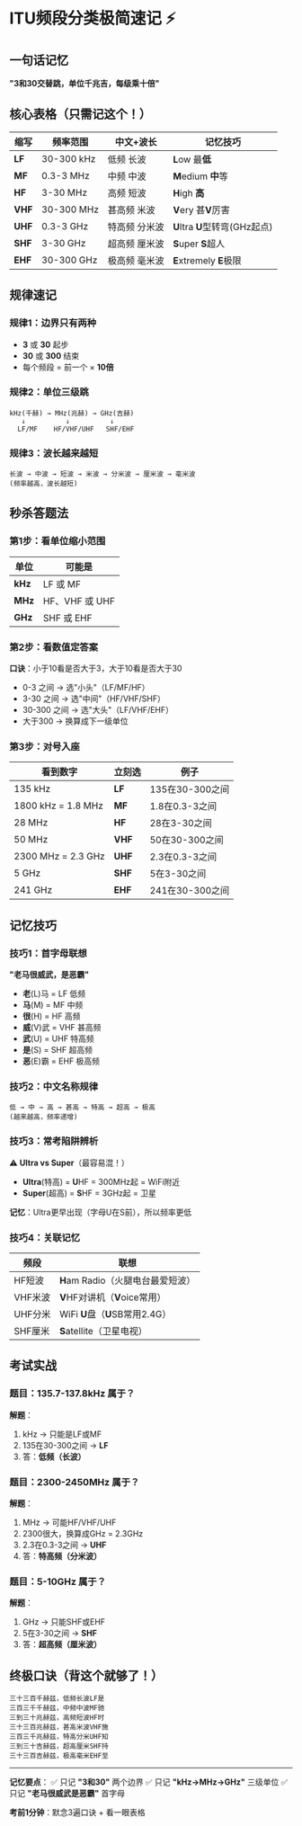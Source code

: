 # ITU频段分类极简速记 ⚡

## 一句话记忆

**"3和30交替跳，单位千兆吉，每级乘十倍"**

## 核心表格（只需记这个！）

| 缩写 | 频率范围 | 中文+波长 | 记忆技巧 |
|------|---------|----------|---------|
| **LF** | 30-300 kHz | 低频 长波 | **L**ow 最**低** |
| **MF** | 0.3-3 MHz | 中频 中波 | **M**edium **中**等 |
| **HF** | 3-30 MHz | 高频 短波 | **H**igh **高** |
| **VHF** | 30-300 MHz | 甚高频 米波 | **V**ery 甚**V**厉害 |
| **UHF** | 0.3-3 GHz | 特高频 分米波 | **U**ltra **U**型转弯(GHz起点) |
| **SHF** | 3-30 GHz | 超高频 厘米波 | **S**uper **S**超人 |
| **EHF** | 30-300 GHz | 极高频 毫米波 | **E**xtremely **E**极限 |

## 规律速记

### 规律1：边界只有两种
- **3** 或 **30** 起步
- **30** 或 **300** 结束
- 每个频段 = 前一个 × **10倍**

### 规律2：单位三级跳
```
kHz(千赫) → MHz(兆赫) → GHz(吉赫)
   ↓          ↓          ↓
  LF/MF    HF/VHF/UHF   SHF/EHF
```

### 规律3：波长越来越短
```
长波 → 中波 → 短波 → 米波 → 分米波 → 厘米波 → 毫米波
(频率越高，波长越短)
```

## 秒杀答题法

### 第1步：看单位缩小范围

| 单位 | 可能是 |
|------|--------|
| **kHz** | LF 或 MF |
| **MHz** | HF、VHF 或 UHF |
| **GHz** | SHF 或 EHF |

### 第2步：看数值定答案

**口诀**：小于10看是否大于3，大于10看是否大于30

- 0-3 之间 → 选"小头"（LF/MF/HF）
- 3-30 之间 → 选"中间"（HF/VHF/SHF）
- 30-300 之间 → 选"大头"（LF/VHF/EHF）
- 大于300 → 换算成下一级单位

### 第3步：对号入座

| 看到数字 | 立刻选 | 例子 |
|---------|--------|------|
| 135 kHz | **LF** | 135在30-300之间 |
| 1800 kHz = 1.8 MHz | **MF** | 1.8在0.3-3之间 |
| 28 MHz | **HF** | 28在3-30之间 |
| 50 MHz | **VHF** | 50在30-300之间 |
| 2300 MHz = 2.3 GHz | **UHF** | 2.3在0.3-3之间 |
| 5 GHz | **SHF** | 5在3-30之间 |
| 241 GHz | **EHF** | 241在30-300之间 |

## 记忆技巧

### 技巧1：首字母联想

**"老马很威武，是恶霸"**
- **老**(L)马 = LF 低频
- **马**(M) = MF 中频
- **很**(H) = HF 高频
- **威**(V)武 = VHF 甚高频
- **武**(U) = UHF 特高频
- **是**(S) = SHF 超高频
- **恶**(E)霸 = EHF 极高频

### 技巧2：中文名称规律

```
低 → 中 → 高 → 甚高 → 特高 → 超高 → 极高
(越来越高，频率递增)
```

### 技巧3：常考陷阱辨析

⚠️ **Ultra vs Super**（最容易混！）
- **Ultra**(特高) = **U**HF = 300MHz起 = WiFi附近
- **Super**(超高) = **S**HF = 3GHz起 = 卫星

**记忆**：Ultra更早出现（字母U在S前），所以频率更低

### 技巧4：关联记忆

| 频段 | 联想 |
|------|------|
| HF短波 | **H**am Radio（火腿电台最爱短波） |
| VHF米波 | **V**HF对讲机（**V**oice常用） |
| UHF分米 | WiFi **U**盘（**U**SB常用2.4G） |
| SHF厘米 | **S**atellite（卫星电视） |

## 考试实战

### 题目：135.7-137.8kHz 属于？

**解题**：
1. kHz → 只能是LF或MF
2. 135在30-300之间 → **LF**
3. 答：**低频（长波）**

### 题目：2300-2450MHz 属于？

**解题**：
1. MHz → 可能HF/VHF/UHF
2. 2300很大，换算成GHz = 2.3GHz
3. 2.3在0.3-3之间 → **UHF**
4. 答：**特高频（分米波）**

### 题目：5-10GHz 属于？

**解题**：
1. GHz → 只能SHF或EHF
2. 5在3-30之间 → **SHF**
3. 答：**超高频（厘米波）**

## 终极口诀（背这个就够了！）

```
三十三百千赫兹，低频长波LF是
三百三千千赫兹，中频中波MF驰
三到三十兆赫兹，高频短波HF时
三十三百兆赫兹，甚高米波VHF施
三百三千兆赫兹，特高分米UHF知
三到三十吉赫兹，超高厘米SHF持
三十三百吉赫兹，极高毫米EHF至
```

---

**记忆要点**：
✅ 只记 **"3和30"** 两个边界
✅ 只记 **"kHz→MHz→GHz"** 三级单位
✅ 只记 **"老马很威武是恶霸"** 首字母

**考前1分钟**：默念3遍口诀 + 看一眼表格
